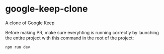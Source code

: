 # google-keep-clone

A clone of Google Keep

Before making PR, make sure everyhting is running correctly by launching the entire project with this command in the root of the project:

```
npm run dev
```
